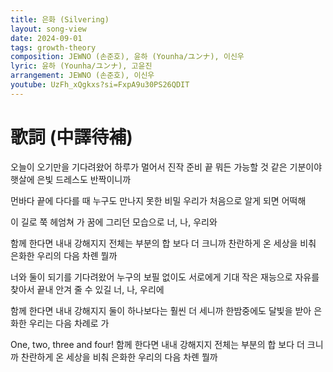 ```yaml
---
title: 은화 (Silvering)
layout: song-view
date: 2024-09-01
tags: growth-theory
composition: JEWNO (손준호), 윤하 (Younha/ユンナ), 이신우
lyric: 윤하 (Younha/ユンナ), 고윤진
arrangement: JEWNO (손준호), 이신우
youtube: UzFh_xQgkxs?si=FxpA9u30PS26QDIT
---
```


# 歌詞 (中譯待補)

오늘이 오기만을 기다려왔어
하루가 멀어서 진작 준비 끝
뭐든 가능할 것 같은 기분이야
햇살에 은빛 드레스도 반짝이니까

먼바다 끝에 다다를 때
누구도 만나지 못한 비밀
우리가 처음으로 알게 되면 어떡해

이 길로 쭉 헤엄쳐 가 꿈에 그리던 모습으로
너, 나, 우리와

함께 한다면 내내 강해지지
전체는 부분의 합 보다 더 크니까
찬란하게 온 세상을 비춰
은화한 우리의 다음 차롄 뭘까

너와 둘이 되기를 기다려왔어
누구의 보필 없이도 서로에게 기대
작은 재능으로 자유를 찾아서
끝내 안겨 줄 수 있길
너, 나, 우리에

함께 한다면 내내 강해지지
둘이 하나보다는 훨씬 더 세니까
한밤중에도 달빛을 받아
은화한 우리는 다음 차례로 가

One, two, three and four!
함께 한다면 내내 강해지지
전체는 부분의 합 보다 더 크니까
찬란하게 온 세상을 비춰
은화한 우리의 다음 차롄 뭘까
